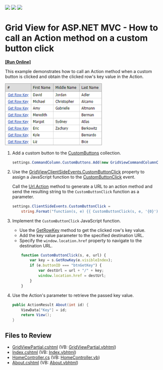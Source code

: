<!-- default badges list -->
![](https://img.shields.io/endpoint?url=https://codecentral.devexpress.com/api/v1/VersionRange/128551267/14.1.3%2B)
[![](https://img.shields.io/badge/Open_in_DevExpress_Support_Center-FF7200?style=flat-square&logo=DevExpress&logoColor=white)](https://supportcenter.devexpress.com/ticket/details/E4827)
[![](https://img.shields.io/badge/📖_How_to_use_DevExpress_Examples-e9f6fc?style=flat-square)](https://docs.devexpress.com/GeneralInformation/403183)
<!-- default badges end -->

# Grid View for ASP.NET MVC - How to call an Action method on a custom button click
<!-- run online -->
**[[Run Online]](https://codecentral.devexpress.com/e4827/)**
<!-- run online end -->

This example demonstrates how to call an Action method when a custom button is clicked and obtain the clicked row's key value in the Action.

![Grid](grid.png)

1.  Add a custom button to the [CustomButtons](https://docs.devexpress.com/AspNet/DevExpress.Web.GridViewCommandColumn.CustomButtons) collection.

    ```cs
    settings.CommandColumn.CustomButtons.Add(new GridViewCommandColumnCustomButton() { ID = "btnGetKey", Text = "Get Row Key" });
    ```

1. Use the [GridViewClientSideEvents.CustomButtonClick](https://docs.devexpress.com/AspNet/DevExpress.Web.GridViewClientSideEvents.CustomButtonClick) property to assign a JavaScript function to the [CustomButtonClick](https://docs.devexpress.com/AspNet/js-ASPxClientGridView.CustomButtonClick) event. 

    Call the [Url.Action](https://learn.microsoft.com/ru-ru/dotnet/api/system.web.mvc.urlhelper.action) method to generate a URL to an action method and send the resulting string to the `CustomButtonClick` function as a parameter.

    ```cs
    settings.ClientSideEvents.CustomButtonClick =
        string.Format("function(s, e) {{ CustomButtonClick(s, e, '{0}'); }}", Url.Action("About", "Home"));
    ```

1. Implement the `CustomButtonClick` JavaScript function.

    * Use the [GetRowKey](https://docs.devexpress.com/AspNet/js-ASPxClientGridView.GetRowKey(visibleIndex)) method to get the clicked row's key value. 
    * Add the key value parameter to the specified destination URL.
    * Specify the `window.location.href` property to navigate to the destination URL.

    ```js
        function CustomButtonClick(s, e, url) {
            var key = s.GetRowKey(e.visibleIndex);
            if (e.buttonID === "btnGetKey") {
                var destUrl = url + "/" + key;
                window.location.href = destUrl;
            }
        }
    ```

1. Use the Action's parameter to retrieve the passed key value.  

    ```cs
    public ActionResult About(int id) { 
        ViewData["Key"] = id; 
        return View(); 
    } 
    ```

## Files to Review

* [GridViewPartial.cshtml](./CS/Sample/Views/Home/GridViewPartial.cshtml) (VB: [GridViewPartial.vbhtml](./VB/Sample/Views/Home/GridViewPartial.vbhtml))
* [Index.cshtml](./CS/Sample/Views/Home/Index.cshtml) (VB: [Index.vbhtml](./VB/Sample/Views/Home/Index.vbhtml))
* [HomeController.cs](./CS/Sample/Controllers/HomeController.cs) (VB: [HomeController.vb](./VB/Sample/Controllers/HomeController.vb))
* [About.cshtml](./CS/Sample/Views/Home/About.cshtml) (VB: [About.vbhtml](./VB/Sample/Views/Home/About.vbhtml))



